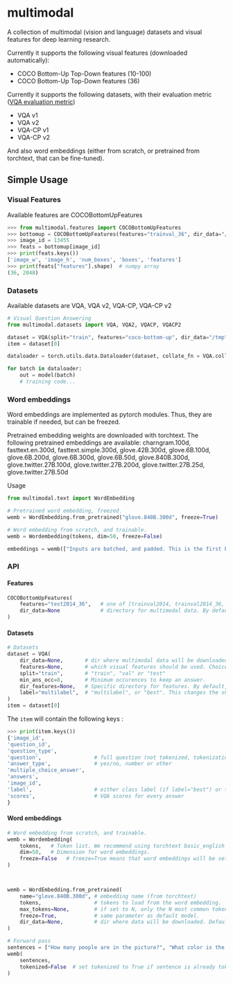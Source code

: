# multimodal

A collection of multimodal (vision and language) datasets and visual features for deep learning research.

Currently it supports the following visual features (downloaded automatically): 
- COCO Bottom-Up Top-Down features (10-100)
- COCO Bottom-Up Top-Down features (36)

Currently it supports the following datasets, with their evaluation metric ([VQA evaluation metric](https://visualqa.org/evaluation.html)) 
- VQA v1
- VQA v2
- VQA-CP v1
- VQA-CP v2


And also word embeddings (either from scratch, or pretrained from torchtext, that can be fine-tuned).


## Simple Usage

### Visual Features

Available features are COCOBottomUpFeatures

```python
>>> from multimodal.features import COCOBottomUpFeatures
>>> bottomup = COCOBottomUpFeatures(features="trainval_36", dir_data="/tmp")
>>> image_id = 13455
>>> feats = bottomup[image_id]
>>> print(feats.keys())
['image_w', 'image_h', 'num_boxes', 'boxes', 'features']
>>> print(feats["features"].shape)  # numpy array
(36, 2048)
```

### Datasets

Available datasets are VQA, VQA v2, VQA-CP, VQA-CP v2

```python
# Visual Question Answering
from multimodal.datasets import VQA, VQA2, VQACP, VQACP2

dataset = VQA(split="train", features="coco-bottom-up", dir_data="/tmp")
item = dataset[0]

dataloader = torch.utils.data.Dataloader(dataset, collate_fn = VQA.collate_fn)

for batch in dataloader:
    out = model(batch)
    # training code...
```

### Word embeddings

Word embeddings are implemented as pytorch modules. Thus, they are trainable if needed, but can be freezed.

Pretrained embedding weights are downloaded with torchtext. The following pretrained embeddings are available: 
    charngram.100d, fasttext.en.300d, fasttext.simple.300d, glove.42B.300d, glove.6B.100d, glove.6B.200d, glove.6B.300d, glove.6B.50d, glove.840B.300d, glove.twitter.27B.100d, glove.twitter.27B.200d, glove.twitter.27B.25d, glove.twitter.27B.50d

Usage

```python
from multimodal.text import WordEmbedding

# Pretrained word embedding, freezed.
wemb = WordEmbedding.from_pretrained("glove.840B.300d", freeze=True)

# Word embedding from scratch, and trainable.
wemb = Wordembedding(tokens, dim=50, freeze=False)

embeddings = wemb(["Inputs are batched, and padded. This is the first batch item", "This is the second batch item."])
```

### API 

#### Features

```python
COCOBottomUpFeatures(
    features="test2014_36",   # one of [trainval2014, trainval2014_36, test2014, test2014_36, test2015, test2015_36]
    dir_data=None             # directory for multimodal data. By default, in the application directory for multimodal.
)
```

#### Datasets
```python
# Datasets
dataset = VQA(
    dir_data=None,       # dir where multimodal data will be downloaded. Default is HOME/.multimodal
    features=None,       # which visual features should be used. Choices: coco-bottomup or coco-bottomup-36
    split="train",       # "train", "val" or "test"
    min_ans_occ=8,       # Minimum occurences to keep an answer.
    dir_features=None,   # Specific directory for features. By default, they will be located in dir_data/features.
    label="multilabel",  # "multilabel", or "best". This changes the shape of the ground truth label (class number for best, or tensor of scores for multilabel)
)
item = dataset[0]
```

The `item` will contain the following keys : 
```python
>>> print(item.keys())
{'image_id',
'question_id',
'question_type',
'question',                 # full question (not tokenized, tokenization is done in the WordEmbedding class)
'answer_type',              # yes/no, number or other
'multiple_choice_answer',
'answers',
'image_id',
'label',                    # either class label (if label="best") or target class scores (tensor of N classes).
'scores',                   # VQA scores for every answer
}
```



#### Word embeddings

```python
# Word embedding from scratch, and trainable.
wemb = Wordembedding(
    tokens,   # Token list. We recommend using torchtext basic_english tokenizer.
    dim=50,   # Dimension for word embeddings.
    freeze=False   # freeze=True means that word embeddings will be set with `requires_grad=False`. 
)



wemb = WordEmbedding.from_pretrained(
    name="glove.840B.300d", # embedding name (from torchtext)
    tokens,                 # tokens to load from the word embedding.
    max_tokens=None,        # if set to N, only the N most common tokens will be loaded.
    freeze=True,            # same parameter as default model. 
    dir_data=None,          # dir where data will be downloaded. Default is multimodal directory in apps dir.
)

# Forward pass
sentences = ["How many people are in the picture?", "What color is the car?"]
wemb(
    sentences, 
    tokenized=False  # set tokenized to True if sentence is already tokenized.
)

```

